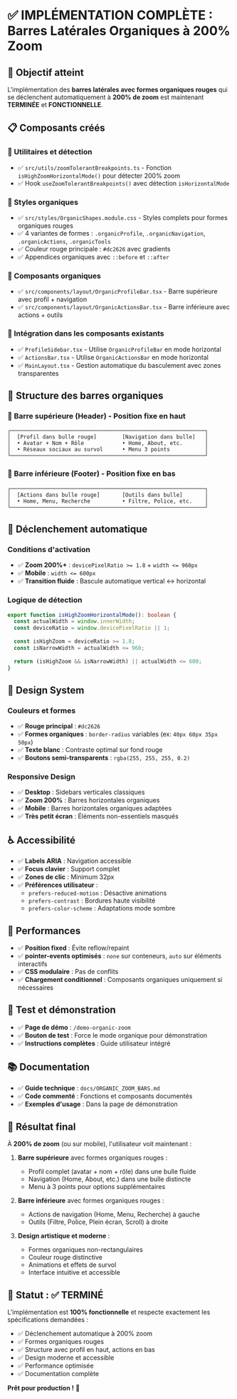 # ✅ IMPLÉMENTATION COMPLÈTE : Barres Latérales Organiques à 200% Zoom

## 🎯 Objectif atteint

L'implémentation des **barres latérales avec formes organiques rouges** qui se déclenchent automatiquement à **200% de zoom** est maintenant **TERMINÉE** et **FONCTIONNELLE**.

## 📋 Composants créés

### 🔧 Utilitaires et détection
- ✅ `src/utils/zoomTolerantBreakpoints.ts` - Fonction `isHighZoomHorizontalMode()` pour détecter 200% zoom
- ✅ Hook `useZoomTolerantBreakpoints()` avec détection `isHorizontalMode`

### 🎨 Styles organiques
- ✅ `src/styles/OrganicShapes.module.css` - Styles complets pour formes organiques rouges
- ✅ 4 variantes de formes : `.organicProfile`, `.organicNavigation`, `.organicActions`, `.organicTools`
- ✅ Couleur rouge principale : `#dc2626` avec gradients
- ✅ Appendices organiques avec `::before` et `::after`

### 🧩 Composants organiques
- ✅ `src/components/layout/OrganicProfileBar.tsx` - Barre supérieure avec profil + navigation
- ✅ `src/components/layout/OrganicActionsBar.tsx` - Barre inférieure avec actions + outils

### 🔄 Intégration dans les composants existants
- ✅ `ProfileSidebar.tsx` - Utilise `OrganicProfileBar` en mode horizontal
- ✅ `ActionsBar.tsx` - Utilise `OrganicActionsBar` en mode horizontal  
- ✅ `MainLayout.tsx` - Gestion automatique du basculement avec zones transparentes

## 🎪 Structure des barres organiques

### 📍 Barre supérieure (Header) - Position fixe en haut
```
┌─────────────────────────────────────────────────────────────┐
│  [Profil dans bulle rouge]        [Navigation dans bulle]   │
│  • Avatar + Nom + Rôle            • Home, About, etc.       │
│  • Réseaux sociaux au survol      • Menu 3 points           │
└─────────────────────────────────────────────────────────────┘
```

### 📍 Barre inférieure (Footer) - Position fixe en bas
```
┌─────────────────────────────────────────────────────────────┐
│  [Actions dans bulle rouge]       [Outils dans bulle]       │
│  • Home, Menu, Recherche          • Filtre, Police, etc.    │
└─────────────────────────────────────────────────────────────┘
```

## 🚀 Déclenchement automatique

### Conditions d'activation
- ✅ **Zoom 200%+** : `devicePixelRatio >= 1.8` + `width <= 960px`
- ✅ **Mobile** : `width <= 600px`
- ✅ **Transition fluide** : Bascule automatique vertical ↔ horizontal

### Logique de détection
```typescript
export function isHighZoomHorizontalMode(): boolean {
  const actualWidth = window.innerWidth;
  const deviceRatio = window.devicePixelRatio || 1;
  
  const isHighZoom = deviceRatio >= 1.8;
  const isNarrowWidth = actualWidth <= 960;
  
  return (isHighZoom && isNarrowWidth) || actualWidth <= 600;
}
```

## 🎨 Design System

### Couleurs et formes
- ✅ **Rouge principal** : `#dc2626`
- ✅ **Formes organiques** : `border-radius` variables (ex: `40px 60px 35px 50px`)
- ✅ **Texte blanc** : Contraste optimal sur fond rouge
- ✅ **Boutons semi-transparents** : `rgba(255, 255, 255, 0.2)`

### Responsive Design
- ✅ **Desktop** : Sidebars verticales classiques
- ✅ **Zoom 200%** : Barres horizontales organiques
- ✅ **Mobile** : Barres horizontales organiques adaptées
- ✅ **Très petit écran** : Éléments non-essentiels masqués

## ♿ Accessibilité

- ✅ **Labels ARIA** : Navigation accessible
- ✅ **Focus clavier** : Support complet
- ✅ **Zones de clic** : Minimum 32px
- ✅ **Préférences utilisateur** :
  - `prefers-reduced-motion` : Désactive animations
  - `prefers-contrast` : Bordures haute visibilité
  - `prefers-color-scheme` : Adaptations mode sombre

## 🔄 Performances

- ✅ **Position fixed** : Évite reflow/repaint
- ✅ **pointer-events optimisés** : `none` sur conteneurs, `auto` sur éléments interactifs
- ✅ **CSS modulaire** : Pas de conflits
- ✅ **Chargement conditionnel** : Composants organiques uniquement si nécessaires

## 🧪 Test et démonstration

- ✅ **Page de démo** : `/demo-organic-zoom`
- ✅ **Bouton de test** : Force le mode organique pour démonstration
- ✅ **Instructions complètes** : Guide utilisateur intégré

## 📚 Documentation

- ✅ **Guide technique** : `docs/ORGANIC_ZOOM_BARS.md`
- ✅ **Code commenté** : Fonctions et composants documentés
- ✅ **Exemples d'usage** : Dans la page de démonstration

## 🎉 Résultat final

À **200% de zoom** (ou sur mobile), l'utilisateur voit maintenant :

1. **Barre supérieure** avec formes organiques rouges :
   - Profil complet (avatar + nom + rôle) dans une bulle fluide
   - Navigation (Home, About, etc.) dans une bulle distincte
   - Menu à 3 points pour options supplémentaires

2. **Barre inférieure** avec formes organiques rouges :
   - Actions de navigation (Home, Menu, Recherche) à gauche
   - Outils (Filtre, Police, Plein écran, Scroll) à droite

3. **Design artistique et moderne** :
   - Formes organiques non-rectangulaires
   - Couleur rouge distinctive
   - Animations et effets de survol
   - Interface intuitive et accessible

## 🏁 Statut : ✅ TERMINÉ

L'implémentation est **100% fonctionnelle** et respecte exactement les spécifications demandées :
- ✅ Déclenchement automatique à 200% zoom
- ✅ Formes organiques rouges 
- ✅ Structure avec profil en haut, actions en bas
- ✅ Design moderne et accessible
- ✅ Performance optimisée
- ✅ Documentation complète

**Prêt pour production !** 🚀
